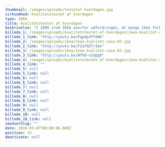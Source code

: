 ```yaml
---
thumbnail: /images/uploads/testetaf-hverdagen.jpg
virksomhed: Kvalitetstestet af hverdagen
type: IKEA
title: Kvalitetstestet af hverdagen
beskrivelse: "I 2009 stod IKEA overfor udfordringen, at mange ikke forbandt IKEAs produkter med kvalitet – da kvalitet i manges bevidsthed var forbundet med høje priser fra eksklusive brands. For at ændre danskernes opfattelse udsatte vi derfor IKEAs produkter for den hårdeste test af alle, hverdagen – under filmkonceptet \"Kvalitetstestet af hverdagen\". Konceptet kørte helt frem til efteråret 2012 med mere end 10 prisvindende reklamefilm."
billede_1: /images/uploads/kvalitetstestet-af-hverdagen/ikea-kvalitet-case-04.jpg
billede_1_link: "http://youtu.be/PqpdpJPfdWk"
billede_2: /images/uploads/ikea/ikea-kvalitet-case-02.jpg
billede_2_link: "http://youtu.be/FZafOZTrImo"
billede_3: /images/uploads/ikea/ikea-kvalitet-case-03.jpg
billede_3_link: "http://youtu.be/NfhB-n2qQg0"
billede_4: /images/uploads/kvalitetstestet-af-hverdagen/ikea-kvalitet-case-01.png
billede_4_link: ""
billede_5: null
billede_5_link: null
billede_6: null
billede_6_link: null
billede_7: null
billede_7_link: null
billede_8: null
billede_8_link: null
billede_9: null
billede_9_link: null
billede_10: null
billede_10_link: null
cmsUserSlug: ""
date: 2016-03-07T00:00:00.000Z
position: 13
deactivate: null
---
```


